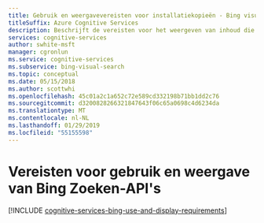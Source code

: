 ```yaml
---
title: Gebruik en weergavevereisten voor installatiekopieën - Bing visuele zoekopdrachten
titleSuffix: Azure Cognitive Services
description: Beschrijft de vereisten voor het weergeven van inhoud die Bing visuele zoekopdrachten-API retourneert.
services: cognitive-services
author: swhite-msft
manager: cgronlun
ms.service: cognitive-services
ms.subservice: bing-visual-search
ms.topic: conceptual
ms.date: 05/15/2018
ms.author: scottwhi
ms.openlocfilehash: 45c01a2c1a652c72e589cd332198b71bb1dd2c76
ms.sourcegitcommit: d3200828266321847643f06c65a0698c4d6234da
ms.translationtype: MT
ms.contentlocale: nl-NL
ms.lasthandoff: 01/29/2019
ms.locfileid: "55155598"
---
```

# <a name="bing-search-api-use-and-display-requirements"></a>Vereisten voor gebruik en weergave van Bing Zoeken-API's
[!INCLUDE [cognitive-services-bing-use-and-display-requirements](../../../includes/cognitive-services-bing-use-and-display-requirements.md)]
